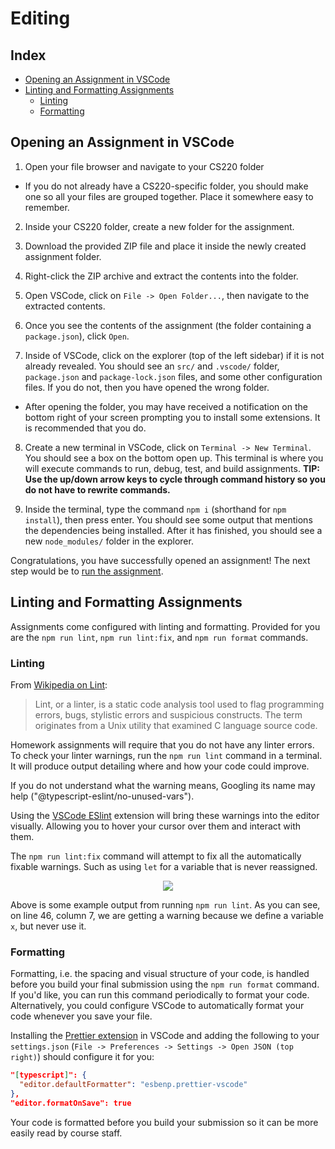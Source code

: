 # Editing

## Index

- [Opening an Assignment in VSCode](#opening-an-assignment-in-vscode)
- [Linting and Formatting Assignments](#linting-and-formatting-assignments)
  - [Linting](#linting)
  - [Formatting](#formatting)

## Opening an Assignment in VSCode

1. Open your file browser and navigate to your CS220 folder

- If you do not already have a CS220-specific folder, you should make one so all your files are grouped together. Place it somewhere easy to remember.

2. Inside your CS220 folder, create a new folder for the assignment.

3. Download the provided ZIP file and place it inside the newly created assignment folder.

4. Right-click the ZIP archive and extract the contents into the folder.

5. Open VSCode, click on `File -> Open Folder...`, then navigate to the extracted contents.

6. Once you see the contents of the assignment (the folder containing a `package.json`), click `Open`.

7. Inside of VSCode, click on the explorer (top of the left sidebar) if it is not already revealed. You should see an `src/` and `.vscode/` folder, `package.json` and `package-lock.json` files, and some other configuration files. If you do not, then you have opened the wrong folder.

- After opening the folder, you may have received a notification on the bottom right of your screen prompting you to install some extensions. It is recommended that you do.

8. Create a new terminal in VSCode, click on `Terminal -> New Terminal`. You should see a box on the bottom open up. This terminal is where you will execute commands to run, debug, test, and build assignments. **TIP: Use the up/down arrow keys to cycle through command history so you do not have to rewrite commands.**

9. Inside the terminal, type the command `npm i` (shorthand for `npm install`), then press enter. You should see some output that mentions the dependencies being installed. After it has finished, you should see a new `node_modules/` folder in the explorer.

Congratulations, you have successfully opened an assignment! The next step would be to [run the assignment](./RUNNING_AND_DEBUGGING.md#running-an-assignment-in-vscode).

## Linting and Formatting Assignments

Assignments come configured with linting and formatting. Provided for you are the `npm run lint`, `npm run lint:fix`, and `npm run format` commands.

### Linting

From [Wikipedia on Lint](<https://en.wikipedia.org/wiki/Lint_(software)>):

> Lint, or a linter, is a static code analysis tool used to flag programming errors, bugs, stylistic errors and suspicious constructs. The term originates from a Unix utility that examined C language source code.

Homework assignments will require that you do not have any linter errors. To check your linter warnings, run the `npm run lint` command in a terminal. It will produce output detailing where and how your code could improve.

If you do not understand what the warning means, Googling its name may help ("@typescript-eslint/no-unused-vars").

Using the [VSCode ESlint](https://marketplace.visualstudio.com/items?itemName=dbaeumer.vscode-eslint) extension will bring these warnings into the editor visually. Allowing you to hover your cursor over them and interact with them.

The `npm run lint:fix` command will attempt to fix all the automatically fixable warnings. Such as using `let` for a variable that is never reassigned.

<p align="center">
  <img src="../../images/eslint-output.png" />
</p>

Above is some example output from running `npm run lint`. As you can see, on line 46, column 7, we are getting a warning because we define a variable `x`, but never use it.

### Formatting

Formatting, i.e. the spacing and visual structure of your code, is handled before you build your final submission using the `npm run format` command. If you'd like, you can run this command periodically to format your code. Alternatively, you could configure VSCode to automatically format your code whenever you save your file.

Installing the [Prettier extension](https://marketplace.visualstudio.com/items?itemName=esbenp.prettier-vscode) in VSCode and adding the following to your `settings.json` (`File -> Preferences -> Settings -> Open JSON (top right)`) should configure it for you:

```json
"[typescript]": {
  "editor.defaultFormatter": "esbenp.prettier-vscode"
},
"editor.formatOnSave": true
```

Your code is formatted before you build your submission so it can be more easily read by course staff.
